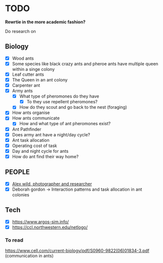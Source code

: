 # TODO

**Rewrtie in the more academic fashion?**

Do research on

## Biology

- [x] Wood ants
- [x] Some species like black crazy ants and pheroe ants have multiple queen within a singe colony
- [x] Leaf cutter ants
- [x] The Queen in an ant colony
- [x] Carpenter ant
- [x] Army ants
  - [x] What type of pheromones do they have
    - [x] To they use repellent pheromones?
  - [x] How do they scout and go back to the nest (foraging)
- [x] How ants organise
- [x] How ants communicate
  - [x] How and what type of ant pheromones exist?
- [x] Ant Pathfinder 
- [x] Does army ant have a night/day cycle?
- [x] Ant task allocation
- [x] Operating cost of task
- [x] Day and night cycle for ants
- [x] How do ant find their way home?

## PEOPLE

- [x] [Alex wild, photographer and researcher](https://www.alexanderwild.com)
- [x] Deborah gordon -> Interaction patterns and task allocation in ant colonies

## Tech

- [x] https://www.argos-sim.info/
- [x] https://ccl.northwestern.edu/netlogo/

### To read

https://www.cell.com/current-biology/pdf/S0960-9822(06)01834-3.pdf (communication in ants)


